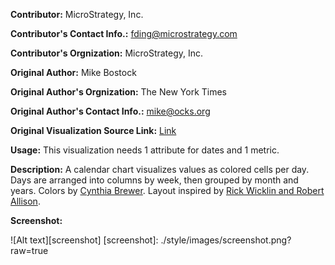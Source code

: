 **Contributor:** MicroStrategy, Inc.

**Contributor's Contact Info.:** <fding@microstrategy.com>

**Contributor's Orgnization:** MicroStrategy, Inc.

**Original Author:** Mike Bostock

**Original Author's Orgnization:** The New York Times

**Original Author's Contact Info.:** <mike@ocks.org>

**Original Visualization Source Link:** [Link](http://bl.ocks.org/mbostock/4063318)

**Usage:** This visualization needs 1 attribute for dates and 1 metric.

**Description:** A calendar chart visualizes values as colored cells per day. Days are arranged into columns by week, then grouped by month and years. Colors by [Cynthia Brewer](http://colorbrewer2.org). Layout inspired by [Rick Wicklin and Robert Allison](http://stat-computing.org/dataexpo/2009/posters).

**Screenshot:**

![Alt text][screenshot]
[screenshot]: ./style/images/screenshot.png?raw=true




